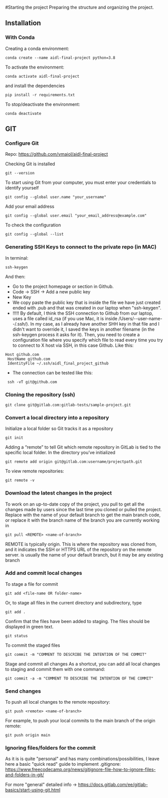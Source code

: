 #Starting the project
Preparing the structure and organizing the project.

## Installation
### With Conda
Creating a conda environment:
```
conda create --name aidl-final-project python=3.8
```
To activate the environment:
```
conda activate aidl-final-project
```
and install the dependencies
```
pip install -r requirements.txt
```

To stop/deactivate the environment:
```
conda deactivate
```


## GIT
### Configure Git
Repo: https://github.com/vmaiol/aidl-final-project

Checking Git is installed
```
git --version
```

To start using Git from your computer, you must enter your credentials to identify yourself
```
git config --global user.name "your_username"
```
Add your email address
```
git config --global user.email "your_email_address@example.com"
```

To check the configuration
```
git config --global --list
```

### Generating SSH Keys to connect to the private repo (in MAC)
In terminal:
```
ssh-keygen
```
And then:
- Go to the project homepage or section in Github.
- Code -> SSH -> Add a new public key
- New Key
- We copy paste the public key that is inside the file we have just created ended with .pub and that was created in our laptop when "ssh-keygen".
- !!!!! By default, I think the SSH connection to Github from our laptop, uses a file called id_rsa (if you use Mac, it is inside /Users/--user-name--/.ssh/). In my case, as I already have another SHH key in that file and I didn't want to override it, I saved the keys in another filename (in the ssh-keygen process it asks for it). Then, you need to create a configuration file where you specify which file to read every time you try to connect to X host via SSH, in this case Github. Like this:
```
Host github.com
 HostName github.com
 IdentityFile ~/.ssh/aidl_final_project_github
 ```
 - The connection can be tested like this:
```
 ssh -vT git@github.com
```

### Cloning the repository (ssh)
```
git clone git@gitlab.com:gitlab-tests/sample-project.git
```

### Convert a local directory into a repository
Initialize a local folder so Git tracks it as a repository
```
git init
```

Adding a “remote” to tell Git which remote repository in GitLab is tied to the specific local folder.
In the directory you’ve initialized
```
git remote add origin git@gitlab.com:username/projectpath.git
```

To view remote repositories:
```
git remote -v
```

### Download the latest changes in the project
To work on an up-to-date copy of the project, you pull to get all the changes made by users since the last time you cloned or pulled the project. Replace <name-of-branch> with the name of your default branch to get the main branch code, or replace it with the branch name of the branch you are currently working in
```
git pull <REMOTE> <name-of-branch>
```
REMOTE is typically origin. This is where the repository was cloned from, and it indicates the SSH or HTTPS URL of the repository on the remote server. <name-of-branch> is usually the name of your default branch, but it may be any existing branch


### Add and commit local changes
To stage a file for commit
```
git add <file-name OR folder-name>
```

Or, to stage all files in the current directory and subdirectory, type
```
git add .
```

Confirm that the files have been added to staging. The files should be displayed in green text.
```
git status
```

To commit the staged files
```
git commit -m "COMMENT TO DESCRIBE THE INTENTION OF THE COMMIT"
```

Stage and commit all changes
As a shortcut, you can add all local changes to staging and commit them with one command:
```
git commit -a -m "COMMENT TO DESCRIBE THE INTENTION OF THE COMMIT"
```

### Send changes
To push all local changes to the remote repository:
```
git push <remote> <name-of-branch>
```

For example, to push your local commits to the main branch of the origin remote:
```
git push origin main
```

### Ignoring files/folders for the commit
As it is is quite "personal" and has many combinations/possibilities, I leave here a basic "quick read" guide to implement .gitignore:
https://www.freecodecamp.org/news/gitignore-file-how-to-ignore-files-and-folders-in-git/


For more "general" detailed info -> https://docs.gitlab.com/ee/gitlab-basics/start-using-git.html
